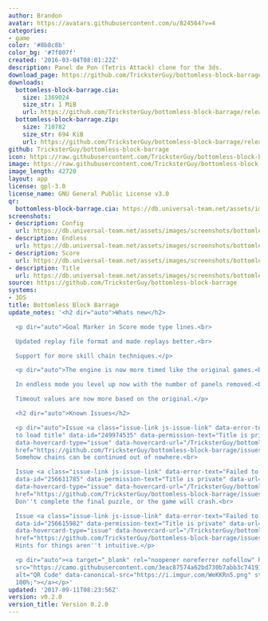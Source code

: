 ```yaml
---
author: Brandon
avatar: https://avatars.githubusercontent.com/u/824564?v=4
categories:
- game
color: '#8b8c8b'
color_bg: '#7f807f'
created: '2016-03-04T08:01:22Z'
description: Panel de Pon (Tetris Attack) clone for the 3ds.
download_page: https://github.com/TricksterGuy/bottomless-block-barrage/releases
downloads:
  bottomless-block-barrage.cia:
    size: 1369024
    size_str: 1 MiB
    url: https://github.com/TricksterGuy/bottomless-block-barrage/releases/download/v0.2.0/bottomless-block-barrage.cia
  bottomless-block-barrage.zip:
    size: 710782
    size_str: 694 KiB
    url: https://github.com/TricksterGuy/bottomless-block-barrage/releases/download/v0.2.0/bottomless-block-barrage.zip
github: TricksterGuy/bottomless-block-barrage
icon: https://raw.githubusercontent.com/TricksterGuy/bottomless-block-barrage/master/resources/icon.png
image: https://raw.githubusercontent.com/TricksterGuy/bottomless-block-barrage/master/resources/banner.png
image_length: 42720
layout: app
license: gpl-3.0
license_name: GNU General Public License v3.0
qr:
  bottomless-block-barrage.cia: https://db.universal-team.net/assets/images/qr/bottomless-block-barrage-cia.png
screenshots:
- description: Config
  url: https://db.universal-team.net/assets/images/screenshots/bottomless-block-barrage/config.png
- description: Endless
  url: https://db.universal-team.net/assets/images/screenshots/bottomless-block-barrage/endless.png
- description: Score
  url: https://db.universal-team.net/assets/images/screenshots/bottomless-block-barrage/score.png
- description: Title
  url: https://db.universal-team.net/assets/images/screenshots/bottomless-block-barrage/title.png
source: https://github.com/TricksterGuy/bottomless-block-barrage
systems:
- 3DS
title: Bottomless Block Barrage
update_notes: '<h2 dir="auto">Whats new</h2>

  <p dir="auto">Goal Marker in Score mode type lines.<br>

  Updated replay file format and made replays better.<br>

  Support for more skill chain techniques.</p>

  <p dir="auto">The engine is now more timed like the original games.<br>

  In endless mode you level up now with the number of panels removed.<br>

  Timeout values are now more based on the original.</p>

  <h2 dir="auto">Known Issues</h2>

  <p dir="auto">Issue <a class="issue-link js-issue-link" data-error-text="Failed
  to load title" data-id="249974535" data-permission-text="Title is private" data-url="https://github.com/TricksterGuy/bottomless-block-barrage/issues/10"
  data-hovercard-type="issue" data-hovercard-url="/TricksterGuy/bottomless-block-barrage/issues/10/hovercard"
  href="https://github.com/TricksterGuy/bottomless-block-barrage/issues/10">#10</a>.
  Somehow chains can be continued out of nowhere.<br>

  Issue <a class="issue-link js-issue-link" data-error-text="Failed to load title"
  data-id="256611785" data-permission-text="Title is private" data-url="https://github.com/TricksterGuy/bottomless-block-barrage/issues/13"
  data-hovercard-type="issue" data-hovercard-url="/TricksterGuy/bottomless-block-barrage/issues/13/hovercard"
  href="https://github.com/TricksterGuy/bottomless-block-barrage/issues/13">#13</a>.
  Don''t complete the final puzzle, or the game will crash.<br>

  Issue <a class="issue-link js-issue-link" data-error-text="Failed to load title"
  data-id="256615982" data-permission-text="Title is private" data-url="https://github.com/TricksterGuy/bottomless-block-barrage/issues/14"
  data-hovercard-type="issue" data-hovercard-url="/TricksterGuy/bottomless-block-barrage/issues/14/hovercard"
  href="https://github.com/TricksterGuy/bottomless-block-barrage/issues/14">#14</a>.
  Hints for things aren''t intuitive.</p>

  <p dir="auto"><a target="_blank" rel="noopener noreferrer nofollow" href="https://camo.githubusercontent.com/3eac87574a62bd730b7abb3c741913e4ac719d37de1c7b7642405de93bb7f622/68747470733a2f2f692e696d6775722e636f6d2f57654b4b526e352e706e67"><img
  src="https://camo.githubusercontent.com/3eac87574a62bd730b7abb3c741913e4ac719d37de1c7b7642405de93bb7f622/68747470733a2f2f692e696d6775722e636f6d2f57654b4b526e352e706e67"
  alt="QR Code" data-canonical-src="https://i.imgur.com/WeKKRn5.png" style="max-width:
  100%;"></a></p>'
updated: '2017-09-11T08:23:56Z'
version: v0.2.0
version_title: Version 0.2.0
---
```

